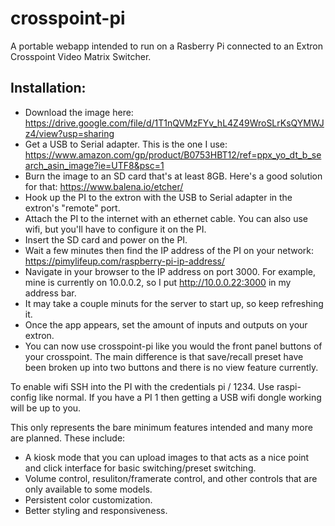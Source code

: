 # crosspoint-pi

A portable webapp intended to run on a Rasberry Pi connected to an Extron Crosspoint Video Matrix Switcher.

## Installation:

- Download the image here: https://drive.google.com/file/d/1T1nQVMzFYv_hL4Z49WroSLrKsQYMWJz4/view?usp=sharing
- Get a USB to Serial adapter. This is the one I use: https://www.amazon.com/gp/product/B0753HBT12/ref=ppx_yo_dt_b_search_asin_image?ie=UTF8&psc=1
- Burn the image to an SD card that's at least 8GB. Here's a good solution for that: https://www.balena.io/etcher/
- Hook up the PI to the extron with the USB to Serial adapter in the extron's "remote" port.
- Attach the PI to the internet with an ethernet cable. You can also use wifi, but you'll have to configure it on the PI.
- Insert the SD card and power on the PI.
- Wait a few minutes then find the IP address of the PI on your network: https://pimylifeup.com/raspberry-pi-ip-address/
- Navigate in your browser to the IP address on port 3000. For example, mine is currently on 10.0.0.2, so I put http://10.0.0.22:3000 in my address bar.
- It may take a couple minuts for the server to start up, so keep refreshing it.
- Once the app appears, set the amount of inputs and outputs on your extron.
- You can now use crosspoint-pi like you would the front panel buttons of your crosspoint. The main difference is that save/recall preset have been broken up into two buttons and there is no view feature currently.

To enable wifi SSH into the PI with the credentials pi / 1234. Use raspi-config like normal. If you have a PI 1 then getting a USB wifi dongle working will be up to you.

This only represents the bare minimum features intended and many more are planned. These include:

- A kiosk mode that you can upload images to that acts as a nice point and click interface for basic switching/preset switching.
- Volume control, resuliton/framerate control, and other controls that are only available to some models.
- Persistent color customization.
- Better styling and responsiveness.

